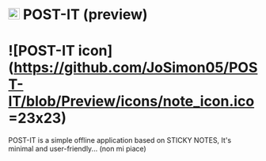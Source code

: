 # <img src="https://github.com/JoSimon05/POST-IT/blob/Preview/icons/note_icon.ico" width="23"/> POST-IT (preview)

# ![POST-IT icon](https://github.com/JoSimon05/POST-IT/blob/Preview/icons/note_icon.ico =23x23)
POST-IT is a simple offline application based on STICKY NOTES, It's minimal and user-friendly... (non mi piace)
